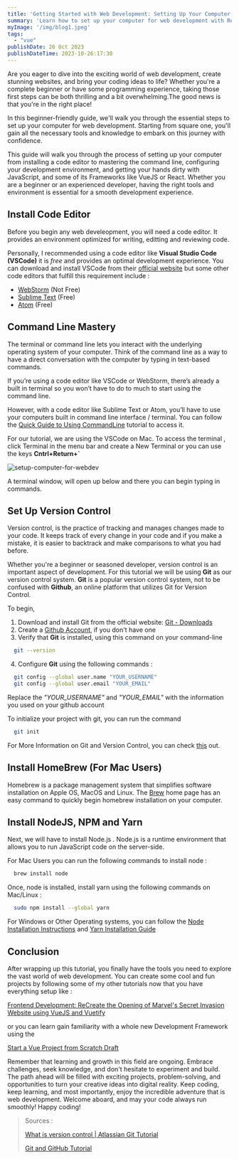 ```yaml
---
title: 'Getting Started with Web Development: Setting Up Your Computer for React, Vue, and JavaScript Programming'
summary: 'Learn how to set up your computer for web development with React, Vue, and JavaScript programming in this beginners guide.'
myImage: '/img/blog1.jpeg'
tags:
  - "vue"
publishDate: 26 Oct 2023
publishDateTime: 2023-10-26:17:30
---
```


Are you eager to dive into the exciting world of web development, create stunning websites, and bring your coding ideas to life? Whether you're a complete beginner or have some programming experience, taking those first steps can be both thrilling and a bit overwhelming.The good news is that you're in the right place! 

In this beginner-friendly guide, we'll walk you through the essential steps to set up your computer for web development. Starting from square one, you'll gain all the necessary tools and knowledge to embark on this journey with confidence.

This guide will walk you through the process of setting up your computer from installing a code editor to mastering the command line, configuring your development environment, and getting your hands dirty with JavaScript, and some of its Frameworks like VueJS or React. Whether you are a beginner or an experienced developer, having the right tools and environment is essential for a smooth development experience.

## Install Code Editor
Before you begin any web develeopment, you will need a code editor. It provides an environment optimized for writing, editting and reviewing code. 

Personally, I recommended using a code editor like **Visual Studio Code (VSCode)** it is   *free*   and provides an optimal development experience. You can download and install VSCode from their [official website](https://code.visualstudio.com) but some other code editors that fulfill this requirement include :

- [WebStorm](https://www.jetbrains.com/webstorm/) (Not Free)
- [Sublime Text](https://www.sublimetext.com) (Free)
- [Atom](https://atom-editor.cc) (Free)

## Command Line Mastery
The terminal or command line lets you interact with the underlying operating system of your computer. Think of the command line as a way to have a direct conversation with the computer by typing in text-based commands.

If you’re using a code editor like VSCode or WebStorm, there’s already a built in terminal so you won’t have to do to much to start using the command line. 

However, with a code editor like Sublime Text or Atom, you’ll have to use your computers built in command line interface / terminal. You can follow the [Quick Guide to Using CommandLine](https://towardsdatascience.com/a-quick-guide-to-using-command-line-terminal-96815b97b955) tutorial to access it.

For our tutorial, we are using the VSCode on Mac. To access the terminal , click Terminal in the menu bar and create a New Terminal or you can use the keys  **Cntrl+Return+`**

![setup-computer-for-webdev](https://i.imgur.com/3kyXR4f.png)

A terminal window, will open up below and there you can begin typing in commands.

## Set Up Version Control
Version control, is the practice of tracking and manages changes made to your code. It keeps track of every change in your code and if you make a mistake, it is easier to backtrack and make comparisons to what you had before. 

Whether you're a beginner or seasoned developer, version control is an important aspect of development. For this tutorial we will be using **Git** as our version control system. **Git** is a popular version control system, not to be confused with **Github**, an online platform that utilizes Git for Version Control.

To begin,

1. Download and install Git from the official website: [Git - Downloads](https://git-scm.com/downloads)
2. Create a [Github Account](https://docs.github.com/en/get-started/onboarding/getting-started-with-your-github-account), if you don't have one 
3. Verify that **Git** is installed, using this command on your command-line

```bash
  git --version
```

4. Configure **Git** using the following commands :

```bash
  git config --global user.name "YOUR_USERNAME"
  git config --global user.email "YOUR_EMAIL"
```

Replace the *"YOUR_USERNAME"* and *"YOUR_EMAIL"* with the information you used on your github account 

To initialize your project with git, you can run the command

```bash
  git init
```

For More Information on Git and Version Control, you can check [this](https://www.freecodecamp.org/news/git-and-github-for-beginners/) out.

## Install HomeBrew (For Mac Users)
Homebrew is a package management system that simplifies software installation on Apple OS, MacOS and Linux. The [Brew](https://brew.sh) home page has an easy command to quickly begin homebrew installation on your computer.


## Install NodeJS, NPM and Yarn
Next, we will have to install Node.js . Node.js is a runtime environment that allows you to run JavaScript code on the server-side.

For Mac Users you can run the following commands to install node :

```bash
  brew install node
```

Once, node is installed, install yarn using the following commands on Mac/Linux :

```bash
  sudo npm install --global yarn
```

For Windows or Other Operating systems, you can follow the [Node Installation Instructions](https://docs.npmjs.com/downloading-and-installing-node-js-and-npm) and [Yarn Installation Guide](https://classic.yarnpkg.com/lang/en/docs/install/#windows-stable)


## Conclusion
After wrapping up this tutorial, you finally have the tools you need to explore the vast world of web development. You can create some cool and fun projects by following some of my other tutorials now that you have everything setup like :

[Frontend Development: ReCreate the Opening of Marvel's Secret Invasion Website using VueJS and Vuetify](/blog/recreate-secret-invasion-website)

or you can learn gain familiarity with a whole new Development Framework using the 

[Start a Vue Project from Scratch Draft](/blog/start-vue-project-from-scratch)

Remember that learning and growth in this field are ongoing. Embrace challenges, seek knowledge, and don't hesitate to experiment and build. The path ahead will be filled with exciting projects, problem-solving, and opportunities to turn your creative ideas into digital reality. Keep coding, keep learning, and most importantly, enjoy the incredible adventure that is web development. Welcome aboard, and may your code always run smoothly! Happy coding!

> Sources : 
>
> [What is version control | Atlassian Git Tutorial](https://www.atlassian.com/git/tutorials/what-is-version-control)
>
> [Git and GitHub Tutorial](https://www.freecodecamp.org/news/git-and-github-for-beginners/)

